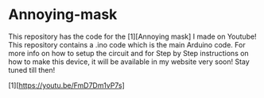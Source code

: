 # Annoying-mask
This repository has the code for the [1][Annoying mask] I made on Youtube!
This repository contains a .ino code which is the main Arduino code.
For more info on how to setup the circuit and for Step by Step instructions on how to make this device, it will be available in my website very soon!
Stay tuned till then!

[1][https://youtu.be/FmD7Dm1vP7s]
